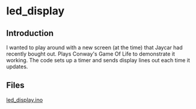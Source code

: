 # led_display

## Introduction

I wanted to play around with a new screen (at the time) that Jaycar had recently bought out. Plays Conway's Game Of Life to demonstrate it working. The code sets up a timer and sends display lines out each time it updates.

## Files

[led_display.ino](led_display.ino)
